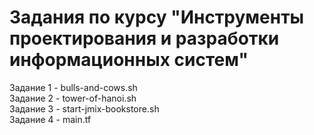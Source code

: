 # Задания по курсу "Инструменты проектирования и разработки информационных систем"  
Задание 1 - bulls-and-cows.sh  
Задание 2 - tower-of-hanoi.sh  
Задание 3 - start-jmix-bookstore.sh  
Задание 4 - main.tf  
